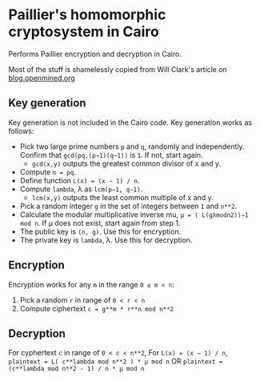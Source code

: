 # Paillier's homomorphic cryptosystem in Cairo

Performs Paillier encryption and decryption in Cairo.

Most of the stuff is shamelessly copied from Will Clark's article on [blog.openmined.org](https://blog.openmined.org/the-paillier-cryptosystem/)

## Key generation

Key generation is not included in the Cairo code.
Key generation works as follows:

* Pick two large prime numbers `p` and `q`, randomly and independently. Confirm that `gcd(pq,(p−1)(q−1))` is `1`. If not, start again.
  - `gcd(x,y)` outputs the greatest common divisor of x and y.
* Compute `n = pq`.
* Define function `L(x) = (x − 1) / n`.
* Compute `lambda`, λ as `lcm(p−1, q−1)`.
  - `lcm(x,y)` outputs the least common multiple of x and y.
* Pick a random integer `g` in the set of integers between `1` and `n**2`.
* Calculate the modular multiplicative inverse mu, `μ = ( L(gλmodn2))−1 mod n`. If μ does not exist, start again from step 1.
* The public key is `(n, g)`. Use this for encryption.
* The private key is `lambda`, λ. Use this for decryption.

## Encryption

Encryption works for any `m` in the range `0 ≤ m < n`:


1. Pick a random `r` in range of `0 < r < n`
2. Compute ciphertext `c = g**m * r**n mod n**2`

## Decryption

For cyphertext `c` in range of `0 < c < n**2`,
For `L(x) = (x − 1) / n`,
`plaintext = L( c**lambda mod n**2 ) * μ mod n`
OR `plaintext = (c**lambda mod n**2 - 1) / n * μ mod n`
